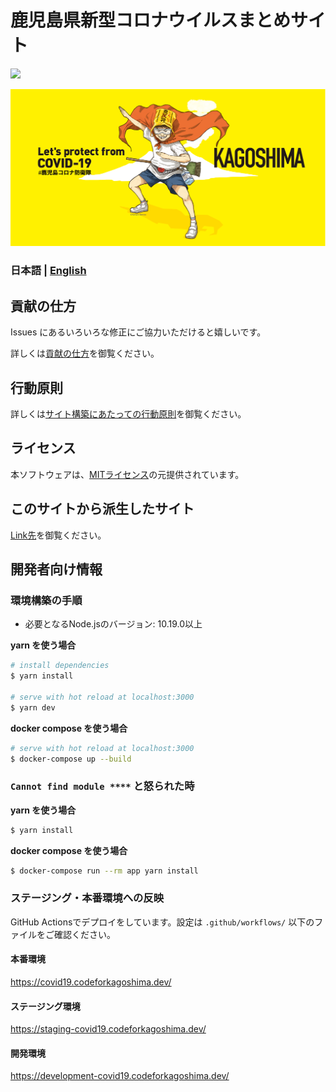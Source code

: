# 鹿児島県新型コロナウイルスまとめサイト

![](https://github.com/codeforkagoshima/covid19/workflows/production%20deploy/badge.svg)

[![鹿児島県新型コロナウイルスまとめサイト](./static/ogp.png)](https://covid19.codeforkagoshima.dev/)

### 日本語 | [English](./README_EN.md)

## 貢献の仕方
Issues にあるいろいろな修正にご協力いただけると嬉しいです。

詳しくは[貢献の仕方](./.github/CONTRIBUTING.md)を御覧ください。


## 行動原則
詳しくは[サイト構築にあたっての行動原則](./.github/CODE_OF_CONDUCT.md)を御覧ください。

## ライセンス
本ソフトウェアは、[MITライセンス](./LICENSE.txt)の元提供されています。

## このサイトから派生したサイト

[Link先](./forkedSites.md)を御覧ください。

## 開発者向け情報

### 環境構築の手順

- 必要となるNode.jsのバージョン: 10.19.0以上

**yarn を使う場合**
```bash
# install dependencies
$ yarn install

# serve with hot reload at localhost:3000
$ yarn dev
```

**docker compose を使う場合**
```bash
# serve with hot reload at localhost:3000
$ docker-compose up --build
```

### `Cannot find module ****` と怒られた時

**yarn を使う場合**
```bash
$ yarn install
```

**docker compose を使う場合**
```bash
$ docker-compose run --rm app yarn install
```

### ステージング・本番環境への反映
GitHub Actionsでデプロイをしています。設定は `.github/workflows/` 以下のファイルをご確認ください。

#### 本番環境
https://covid19.codeforkagoshima.dev/

#### ステージング環境
https://staging-covid19.codeforkagoshima.dev/

#### 開発環境
https://development-covid19.codeforkagoshima.dev/
